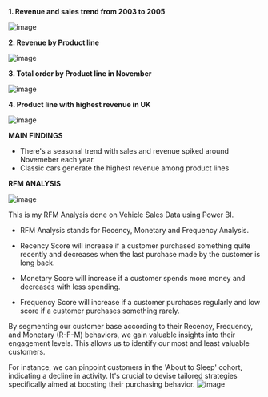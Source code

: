 
**1. Revenue and sales trend from 2003 to 2005**
   
![image](https://github.com/QuynhNhu0810/VehicleSale-Dataset/assets/144129608/753dbfda-8aea-49e0-9137-564657d029df)

 
**2. Revenue by Product line**
   
![image](https://github.com/QuynhNhu0810/VehicleSale-Dataset/assets/144129608/f1929d06-1f22-4e1e-9a29-8a2ec7aa391e)


**3. Total order by Product line in November**
   
![image](https://github.com/QuynhNhu0810/VehicleSale-Dataset/assets/144129608/35413b4d-a7ca-491c-9792-0ee49c6b71e6)



**4. Product line with highest revenue in UK**

![image](https://github.com/QuynhNhu0810/VehicleSale-Dataset/assets/144129608/1da7e0a5-ab91-4a97-b6f3-3f3354f45aaa)



**MAIN FINDINGS**
- There's a seasonal trend with sales and revenue spiked around Novemeber each year.
- Classic cars generate the highest revenue among product lines
  

**RFM ANALYSIS**

![image](https://github.com/QuynhNhu0810/VehicleSale-Dataset/assets/144129608/0ce708b4-f8ac-408e-866f-f97a52c12161)

This is my RFM Analysis done on Vehicle Sales Data using Power BI.

- RFM Analysis stands for Recency, Monetary and Frequency Analysis.

- Recency Score will increase if a customer purchased something quite recently and decreases when the last purchase made by the customer is long back.

- Monetary Score will increase if a customer spends more money and decreases with less spending.

- Frequency Score will increase if a customer purchases regularly and low score if a customer purchases something rarely.

By segmenting our customer base according to their Recency, Frequency, and Monetary (R-F-M) behaviors, we gain valuable insights into their engagement levels. 
This allows us to identify our most and least valuable customers. 

For instance, we can pinpoint customers in the 'About to Sleep' cohort, indicating a decline in activity. It's crucial to devise tailored strategies specifically aimed at boosting their purchasing behavior.
![image](https://github.com/QuynhNhu0810/VehicleSale-Dataset/assets/144129608/f1d0a853-d064-462c-85e9-384b1c2b1a87)
